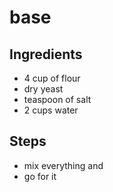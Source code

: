 # base

## Ingredients
- 4 cup of flour
- dry yeast
- teaspoon of salt
- 2 cups water

## Steps
- mix everything and
- go for it
